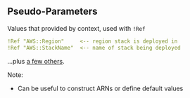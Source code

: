 ## Pseudo-Parameters

Values that provided by context, used with `!Ref`

```yaml
!Ref "AWS::Region"     <-- region stack is deployed in
!Ref "AWS::StackName"  <-- name of stack being deployed
```

...plus <a href="http://docs.aws.amazon.com/AWSCloudFormation/latest/UserGuide/pseudo-parameter-reference.html" target="_blank">a few others</a>.

Note:
* Can be useful to construct ARNs or define default values
